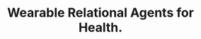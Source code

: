 ---
name: "Wearable Relational Agents For Health"
title: "Wearable Relational Agents for Health."
project: null
event: "Ann Behav Med 31 (Suppl) : S185"
authors:
- name: "Bickmore, T.."
year: 2006
resources: null
external_url: null
draft: false
---